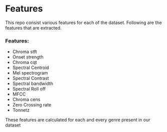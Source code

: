# Features

This repo consist various features for each of the dataset. Following are the features that are extracted.

### Features:

- Chroma stft
- Onset strength
- Chroma cqt
- Spectral Centroid
- Mel spectrogram
- Spectral Contrast
- Spectral bandwidth
- Spectral Roll off
- MFCC
- Chroma cens
- Zero Crossing rate
- Tonnetz

These features are calculated for each and every genre present in our dataset
